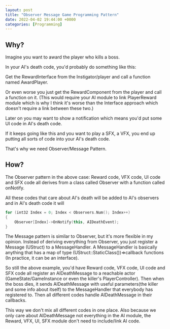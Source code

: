```yaml
---
layout: post
title: "Observer Message Game Programming Pattern"
date: 2022-04-02 19:44:00 +0000
categories: [Programming]
---
```


## Why?

Imagine you want to award the player who kills a boss.

In your AI's death code, you'd probably do something like this:

Get the RewardInterface from the Instigator/player and call a function named AwardPlayer.

Or even worse you just get the RewardComponent from the player and call a function on it. (This would require your AI module to link PlayerReward module which is why I think it's worse than the Interface approach which doesn't require a link between these two.)

Later on you may want to show a notification which means you'd put some UI code in AI's death code.

If it keeps going like this and you want to play a SFX, a VFX, you end up putting all sorts of code into your AI's death code.

That's why we need Observer/Message Pattern.

## How?

The Observer pattern in the above case: Reward code, VFX code, UI code and SFX code all derives from a class called Observer with a function called onNotify.

All these codes that care about AI's death will be added to AI's observers and in AI's death code it will

```cpp
for (int32 Index = 0; Index < Observers.Num(); Index++)
{
    Observer[Index]->OnNotify(this, AIDeathEvent);
}
```

The Message pattern is similar to Observer, but it's more flexible in my opinion. Instead of deriving everything from Observer, you just register a Message (UStruct) to a MessageHandler. A MessageHandler is basically anything that has a map of type (UStruct::StaticClass())=>callback functions (In practice, it can be an interface).

So still the above example, you'd have Reward code, VFX code, UI code and SFX code all register an AIDeathMessage to a reachable actor (GameState/GameInstance or even the killer's PlayerController). Then when the boss dies, it sends AIDeathMessage with useful parameters(the killer and some info about itself) to the MessageHandler that everybody has registered to. Then all different codes handle AIDeathMessage in their callbacks.

This way we don't mix all different codes in one place. Also because we only care about AIDeathMessage not everything in the AI module, the Reward, VFX, UI, SFX module don't need to include/link AI code.
